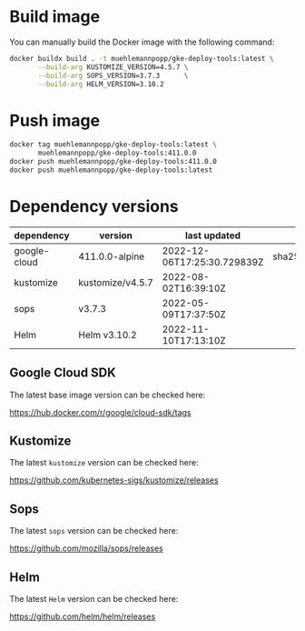 # Build image

You can manually build the Docker image with the following command:

```bash
docker buildx build . -t muehlemannpopp/gke-deploy-tools:latest \
       --build-arg KUSTOMIZE_VERSION=4.5.7 \
       --build-arg SOPS_VERSION=3.7.3      \
       --build-arg HELM_VERSION=3.10.2
```


# Push image

```bash
docker tag muehlemannpopp/gke-deploy-tools:latest \
       muehlemannpopp/gke-deploy-tools:411.0.0
docker push muehlemannpopp/gke-deploy-tools:411.0.0
docker push muehlemannpopp/gke-deploy-tools:latest
```


# Dependency versions

| dependency   | version          | last updated                | digest                                                                  |
|------------ |---------------- |--------------------------- |----------------------------------------------------------------------- |
| google-cloud | 411.0.0-alpine   | 2022-12-06T17:25:30.729839Z | sha256:2221cfdb0c94a90ef015684e1f6b2de36246e118b0db355eeb263a18548de6f3 |
| kustomize    | kustomize/v4.5.7 | 2022-08-02T16:39:10Z        |                                                                         |
| sops         | v3.7.3           | 2022-05-09T17:37:50Z        |                                                                         |
| Helm         | Helm v3.10.2     | 2022-11-10T17:13:10Z        |                                                                         |


## Google Cloud SDK

The latest base image version can be checked here:

<https://hub.docker.com/r/google/cloud-sdk/tags>


## Kustomize

The latest `kustomize` version can be checked here:

<https://github.com/kubernetes-sigs/kustomize/releases>


## Sops

The latest `sops` version can be checked here:

<https://github.com/mozilla/sops/releases>


## Helm

The latest `Helm` version can be checked here:

<https://github.com/helm/helm/releases>